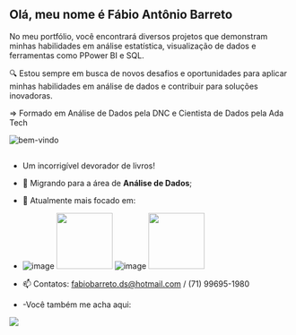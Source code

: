 ## Olá, meu nome é Fábio Antônio Barreto

 No meu portfólio, você encontrará diversos projetos que demonstram minhas habilidades em análise estatística, visualização de dados e ferramentas como PPower BI e SQL.

🔍 Estou sempre em busca de novos desafios e oportunidades para aplicar minhas habilidades em análise de dados e contribuir para soluções inovadoras.

=> Formado em Análise de Dados pela DNC e Cientista de Dados pela Ada Tech


![bem-vindo](https://github.com/user-attachments/assets/0fe2a055-6a8f-4241-9653-4c36092b5721)





##

- Um incorrigível devorador de livros!
- 🔭 Migrando para a área de **Análise de Dados**;
- 🌱 Atualmente mais focado em:
- 
  ![image](https://github.com/fabiobarreto-ds/fabiobarreto-ds/assets/109318444/3b561227-1d22-4283-b081-c6d347e3c0bb)
   <img width='100' height='100' src="https://cdn.jsdelivr.net/gh/devicons/devicon@latest/icons/mysql/mysql-original-wordmark.svg" />
   ![image](https://github.com/fabiobarreto-ds/fabiobarreto-ds/assets/109318444/8b411d94-8130-46da-9890-d8b8242e8df8)
  <img width='100' height='100' src="https://cdn.jsdelivr.net/gh/devicons/devicon@latest/icons/python/python-original.svg" />
          
          
          
          
- 📫 Contatos: fabiobarreto.ds@hotmail.com / (71) 99695-1980
- -Você também me acha aqui:
<a href="https://www.linkedin.com/in/f%C3%A1bio-barreto-684228310/">
 <img src="https://img.shields.io/badge/linkedin-%230077B5.svg?style=for-the-badge&logo=linkedin&logoColor=white"/>
<a/>

